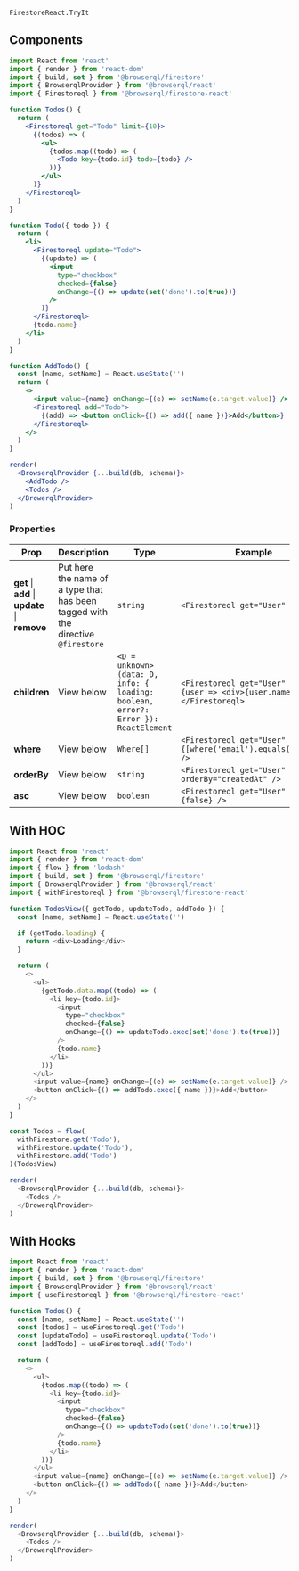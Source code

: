 ```snapshot2
FirestoreReact.TryIt
```

## Components

```jsx
import React from 'react'
import { render } from 'react-dom'
import { build, set } from '@browserql/firestore'
import { BrowserqlProvider } from '@browserql/react'
import { Firestoreql } from '@browserql/firestore-react'

function Todos() {
  return (
    <Firestoreql get="Todo" limit={10}>
      {(todos) => (
        <ul>
          {todos.map((todo) => (
            <Todo key={todo.id} todo={todo} />
          ))}
        </ul>
      )}
    </Firestoreql>
  )
}

function Todo({ todo }) {
  return (
    <li>
      <Firestoreql update="Todo">
        {(update) => (
          <input
            type="checkbox"
            checked={false}
            onChange={() => update(set('done').to(true))}
          />
        )}
      </Firestoreql>
      {todo.name}
    </li>
  )
}

function AddTodo() {
  const [name, setName] = React.useState('')
  return (
    <>
      <input value={name} onChange={(e) => setName(e.target.value)} />
      <Firestoreql add="Todo">
        {(add) => <button onClick={() => add({ name })}>Add</button>}
      </Firestoreql>
    </>
  )
}

render(
  <BrowserqlProvider {...build(db, schema)}>
    <AddTodo />
    <Todos />
  </BrowerqlProvider>
)
```

### Properties

| Prop                                           | Description                                                                      | Type                                                                              | Example                                                                        |
| ---------------------------------------------- | -------------------------------------------------------------------------------- | --------------------------------------------------------------------------------- | ------------------------------------------------------------------------------ |
| **get** \| **add** \| **update** \| **remove** | Put here the name of a type that has been tagged with the directive `@firestore` | `string`                                                                          | `<Firestoreql get="User" />`                                                   |
| **children**                                   | View below                                                                       | `<D = unknown>(data: D, info: { loading: boolean, error?: Error }): ReactElement` | `<Firestoreql get="User" first>{user => <div>{user.name}</div>}</Firestoreql>` |
| **where**                                      | View below                                                                       | `Where[]`                                                                         | `<Firestoreql get="User" where={[where('email').equals(email)]} />`            |
| **orderBy**                                    | View below                                                                       | `string`                                                                          | `<Firestoreql get="User" orderBy="createdAt" />`                               |
| **asc**                                        | View below                                                                       | `boolean`                                                                         | `<Firestoreql get="User" asc={false} />`                                       |

## With HOC

```javascript
import React from 'react'
import { render } from 'react-dom'
import { flow } from 'lodash'
import { build, set } from '@browserql/firestore'
import { BrowserqlProvider } from '@browserql/react'
import { withFirestoreql } from '@browserql/firestore-react'

function TodosView({ getTodo, updateTodo, addTodo }) {
  const [name, setName] = React.useState('')

  if (getTodo.loading) {
    return <div>Loading</div>
  }

  return (
    <>
      <ul>
        {getTodo.data.map((todo) => (
          <li key={todo.id}>
            <input
              type="checkbox"
              checked={false}
              onChange={() => updateTodo.exec(set('done').to(true))}
            />
            {todo.name}
          </li>
        ))}
      </ul>
      <input value={name} onChange={(e) => setName(e.target.value)} />
      <button onClick={() => addTodo.exec({ name })}>Add</button>
    </>
  )
}

const Todos = flow(
  withFirestore.get('Todo'),
  withFirestore.update('Todo'),
  withFirestore.add('Todo')
)(TodosView)

render(
  <BrowserqlProvider {...build(db, schema)}>
    <Todos />
  </BrowerqlProvider>
)
```

## With Hooks

```javascript
import React from 'react'
import { render } from 'react-dom'
import { build, set } from '@browserql/firestore'
import { BrowserqlProvider } from '@browserql/react'
import { useFirestoreql } from '@browserql/firestore-react'

function Todos() {
  const [name, setName] = React.useState('')
  const [todos] = useFirestoreql.get('Todo')
  const [updateTodo] = useFirestoreql.update('Todo')
  const [addTodo] = useFirestoreql.add('Todo')

  return (
    <>
      <ul>
        {todos.map((todo) => (
          <li key={todo.id}>
            <input
              type="checkbox"
              checked={false}
              onChange={() => updateTodo(set('done').to(true))}
            />
            {todo.name}
          </li>
        ))}
      </ul>
      <input value={name} onChange={(e) => setName(e.target.value)} />
      <button onClick={() => addTodo({ name })}>Add</button>
    </>
  )
}

render(
  <BrowserqlProvider {...build(db, schema)}>
    <Todos />
  </BrowerqlProvider>
)
```
